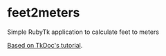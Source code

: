 feet2meters
===========

Simple RubyTk application to calculate feet to meters

[Based on TkDoc's tutorial](http://www.tkdocs.com/tutorial/firstexample.html).